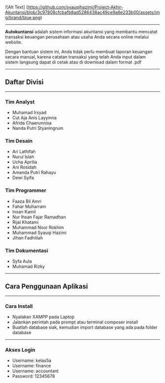 ![Alt Text] (https://github.com/syauqihazimi/Project-Akhir-Akuntansi/blob/3c97808cfcbafb8ad5286436ac49ce9a6e233b00/assets/img/brand/blue.png)
<hr />
<p><strong>Autokuntansi</strong> adalah sistem informasi akuntansi yang membantu mencatat transaksi keuangan perusahaan
    atau usaha Anda secara online melalui website.</p>
<p>Dengan bantuan sistem ini, Anda tidak perlu membuat laporan keuangan secara manual, karena catatan transaksi yang
    telah Anda input dalam sistem langsung dapat di cetak atau di download dalam format .pdf</p>
<hr />
<h2>Daftar Divisi</h2>
<hr />
<h3>Tim Analyst</h3>
<ul>
    <li>Muhamad Irsyad</li>
    <li>Cut Aja Anis Layyinna</li>
    <li>Afrida Chaerunnisa</li>
    <li>Nanda Putri Styaningrum</li>
</ul>
<h3>Tim Desain</h3>
<ul>
    <li>Ari Lathifah</li>
    <li>Nurul Islah</li>
    <li>Ucha Aprilia</li>
    <li>Ani Rosidah</li>
    <li>Amanda Putri Rahayu</li>
    <li>Dewi Syifa</li>
</ul>
<h3>Tim Programmer</h3>
<ul>
    <li>Faaza Bil Amri</li>
    <li>Fahar Muharram</li>
    <li>Insan Kamil</li>
    <li>Nur Ihsan Fajar Ramadhan</li>
    <li>Rijal Khatami</li>
    <li>Muhammad Noor Rokhim</li>
    <li>Muhammad Syauqi Hazimi</li>
    <li>Jihan Fadhillah</li>
</ul>
<h3>Tim Dokumentasi</h3>
<ul>
    <li>Syfa Aula</li>
    <li>Muhamad Rizky</li>
</ul>
<hr />
<h2>Cara Penggunaan Aplikasi</h2>
<hr />
<h3>Cara Install</h3>
<ul>
    <li>Nyalakan XAMPP pada Laptop</li>
    <li>Jalankan perintah pada prompt atau terminal composer install</li>
    <li>Buatlah database siak, kemudian import database yang ada pada folder database</li>
</ul>
<hr />
<h3>Akses Login</h3>
<ul>
    <li>Username: kelas5a</li>
    <li>Username: finance</li>
    <li>Username: accountant</li>
    <li>Password: 12345678</li>
</ul>
